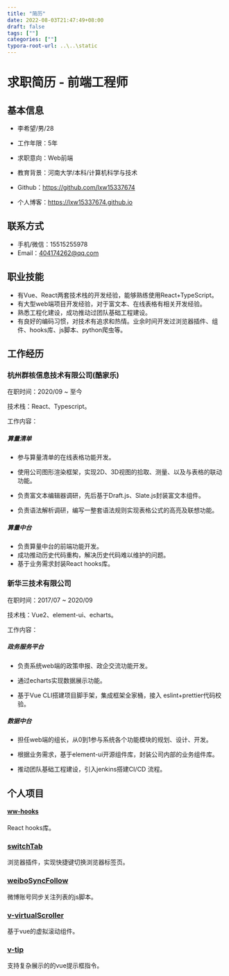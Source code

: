 ```yaml
---
title: "简历"
date: 2022-08-03T21:47:49+08:00
draft: false
tags: [""]
categories: [""]
typora-root-url: ..\..\static
---
```


# 求职简历 - 前端工程师

## 基本信息

 - 李希望/男/28
 - 工作年限：5年
 - 求职意向：Web前端
 - 教育背景：河南大学/本科/计算机科学与技术

 - Github：https://github.com/lxw15337674
 - 个人博客：https://lxw15337674.github.io

## 联系方式

- 手机/微信：15515255978
- Email：404174262@qq.com

## 职业技能

- 有Vue、React两套技术栈的开发经验，能够熟练使用React+TypeScript。
- 有大型web端项目开发经验，对于富文本、在线表格有相关开发经验。
- 熟悉工程化建设，成功推动过团队基础工程建设。
- 有良好的编码习惯，对技术有追求和热情。业余时间开发过浏览器插件、组件、hooks库、js脚本、python爬虫等。

## 工作经历

### 杭州群核信息技术有限公司(酷家乐)

在职时间：2020/09 ~ 至今

技术栈：React、Typescript。

工作内容：

##### 算量清单

- 参与算量清单的在线表格功能开发。

- 使用公司图形渲染框架，实现2D、3D视图的拾取、测量、以及与表格的联动功能。

- 负责富文本编辑器调研，先后基于Draft.js、Slate.js封装富文本组件。

- 负责语法解析调研，编写一整套语法规则实现表格公式的高亮及联想功能。

##### 算量中台

- 负责算量中台的前端功能开发。
- 成功推动历史代码重构，解决历史代码难以维护的问题。
- 基于业务需求封装React hooks库。



### 新华三技术有限公司

在职时间：2017/07 ~ 2020/09

技术栈：Vue2、element-ui、echarts。

工作内容：

##### 政务服务平台

- 负责系统web端的政策申报、政企交流功能开发。

- 通过echarts实现数据展示功能。

- 基于Vue CLI搭建项目脚手架，集成框架全家桶，接入 eslint+prettier代码校验。

  

##### 数据中台

- 担任web端的组长，从0到1参与系统各个功能模块的规划、设计、开发。

- 根据业务需求，基于element-ui开源组件库，封装公司内部的业务组件库。

- 推动团队基础工程建设，引入jenkins搭建CI/CD 流程。

  

## 个人项目

#### [ww-hooks](https://github.com/lxw15337674/ww-hooks)

React hooks库。

### [switchTab](https://github.com/lxw15337674/chrome-extension-switch-tab)

浏览器插件，实现快捷键切换浏览器标签页。

### [weiboSyncFollow](https://github.com/lxw15337674/weiboSyncFollow)

微博账号同步关注列表的js脚本。

### [v-virtualScroller](https://github.com/lxw15337674/v-virtualScroller)

基于vue的虚拟滚动组件。

### [v-tip](https://github.com/lxw15337674/v-tip)

支持复杂展示的的vue提示框指令。
